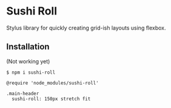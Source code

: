 # Sushi Roll

Stylus library for quickly creating grid-ish layouts using flexbox.

## Installation

(Not working yet)

```terminal
$ npm i sushi-roll
```

```stylus
@require 'node_modules/sushi-roll'

.main-header
  sushi-roll: 150px stretch fit
```
